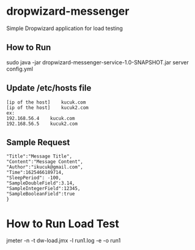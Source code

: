 # dropwizard-messenger

Simple Dropwizard application for load testing

## How to Run

sudo java -jar dropwizard-messenger-service-1.0-SNAPSHOT.jar server config.yml 

## Update /etc/hosts file 

```
[ip of the host]	kucuk.com
[ip of the host]	kucuk2.com
ex:
192.168.56.4	kucuk.com
192.168.56.5	kucuk2.com

```

## Sample Request

```{ "RequestId":1625466189714,
"Title":"Message Title",
"Content":"Message Content",
"Author":"ikucuk@gmail.com",
"Time":1625466189714,
"SleepPeriod": -100,
"SampleDoubleField":3.14,
"SampleIntegerField":12345,
"SampleBooleanField":true
}

```

# How to Run Load Test

jmeter -n -t dw-load.jmx -l run1.log -e -o run1


